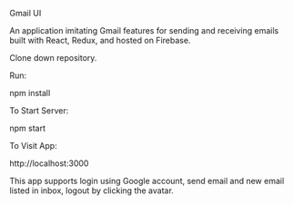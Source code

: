 Gmail UI

An application imitating Gmail features for sending and receiving emails built with React, Redux, and hosted on Firebase.

Clone down repository.

Run:

npm install

To Start Server:

npm start

To Visit App:

http://localhost:3000

This app supports login using Google account, send email and new email listed in inbox, logout by clicking the avatar.